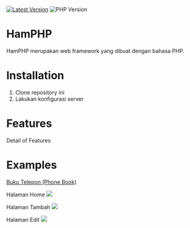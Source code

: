 [![Latest Version](https://img.shields.io/badge/HamPHP-v1.0.0--Alpha-blue.svg)](https://github.com/robisemicolon/HamPHP/releases/tag/HamPHP-v1.0.0-Alpha)
![PHP Version](https://img.shields.io/badge/PHP%20Version->=%207.1-yellowgreen.svg)

# HamPHP

HamPHP merupakan web framework yang dibuat dengan bahasa PHP.


Installation
============

1. Clone repository ini
2. Lakukan konfigurasi server

Features
========

Detail of Features


Examples
========

[Buku Telepon (Phone Book)](https://github.com/robisemicolon/HamPHPBukuTelepon)

Halaman Home
![](https://raw.githubusercontent.com/robisemicolon/HamPHPBukuTelepon/master/Home.png)

Halaman Tambah
![](https://raw.githubusercontent.com/robisemicolon/HamPHPBukuTelepon/master/Tambah.png)

Halaman Edit
![](https://raw.githubusercontent.com/robisemicolon/HamPHPBukuTelepon/master/Edit.png)
